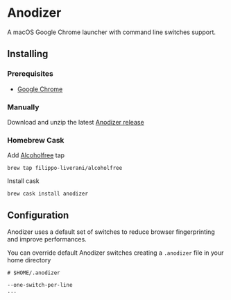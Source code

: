 # Anodizer
A macOS Google Chrome launcher with command line switches support.

## Installing

### Prerequisites
- [Google Chrome](https://www.google.com/chrome)

### Manually
Download and unzip the latest [Anodizer release](https://github.com/filippo-liverani/anodizer/releases/latest)

### Homebrew Cask
Add [Alcoholfree](https://github.com/filippo-liverani/homebrew-alcoholfree) tap
```
brew tap filippo-liverani/alcoholfree
```

Install cask
```
brew cask install anodizer
```

## Configuration
Anodizer uses a default set of switches to reduce browser fingerprinting and improve performances.

You can override default Anodizer switches creating a `.anodizer` file in your home directory
```
# $HOME/.anodizer

--one-switch-per-line
...
```
